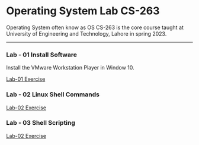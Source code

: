 # Operating System Lab CS-263

Operating System often know as OS CS-263 is the core course taught at University of Engineering and Technology, Lahore in spring 2023.

---

### Lab - 01 Install Software

Install the VMware Workstation Player in Window 10.

[Lab-01 Exercise](https://github.com/hamadhassan/Operating-System/tree/main/Lab-01)


### Lab - 02 Linux Shell Commands


[Lab-02 Exercise](https://github.com/hamadhassan/Operating-System/tree/main/Lab-02)

### Lab - 03 Shell Scripting

[Lab-02 Exercise](https://github.com/hamadhassan/Operating-System/tree/main/Lab-03)

